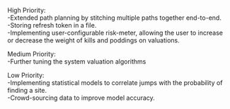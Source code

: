 High Priority: <br>
-Extended path planning by stitching multiple paths together end-to-end. <br>
-Storing refresh token in a file. <br>
-Implementing user-configurable risk-meter, allowing the user to increase or decrease the weight of kills and poddings on valuations.<br>
<p>
Medium Priority: <br>
-Further tuning the system valuation algorithms <br>
<p>
Low Priority: <br>
-Implementing statistical models to correlate jumps with the probability of finding a site. <br>
-Crowd-sourcing data to improve model accuracy. <br>
